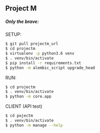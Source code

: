 Project M
---



##### Only the brave:

SETUP: 
```bash
$ git pull projectm_url
$ cd projectm
$ virtualenv -p python3.6 venv
$ . venv/bin/activate
$ pip install -r requirements.txt
$ python -m alembic_script upgrade_head
```

RUN:

```bash
$ cd projectm
$ . venv/bin/activate
$ python -m core.app
```


CLIENT (API test)

```bash
$ cd pojectm
$ . venv/bin/activate
$ python -m manage --help 
```
